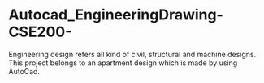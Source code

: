# Autocad_EngineeringDrawing-CSE200-
Engineering design refers all kind of civil, structural and machine designs. This project belongs to an apartment design which is made by using AutoCad.
